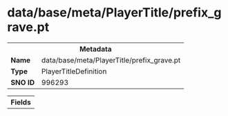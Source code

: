 <h1>data/base/meta/PlayerTitle/prefix_grave.pt</h1><table><tr><th colspan="100%">Metadata</th></tr><tr><td><b>Name</b></td><td>data/base/meta/PlayerTitle/prefix_grave.pt</td></tr><tr><td><b>Type</b></td><td>PlayerTitleDefinition</td></tr><tr><td><b>SNO ID</b></td><td>996293</td></tr></table>

<table><tr><th colspan="100%">Fields</th></tr></table>

